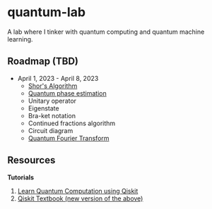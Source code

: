 # quantum-lab
A lab where I tinker with quantum computing and quantum machine learning.

## Roadmap (TBD)

- April 1, 2023 - April 8, 2023
    - [Shor's Algorithm](https://qiskit.org/textbook/ch-algorithms/shor.html)
    - [Quantum phase estimation](https://qiskit.org/textbook/ch-algorithms/quantum-phase-estimation.html)
    - Unitary operator
    - Eigenstate
    - Bra-ket notation
    - Continued fractions algorithm
    - Circuit diagram
    - [Quantum Fourier Transform](https://qiskit.org/textbook/ch-algorithms/quantum-fourier-transform.html)

## Resources

**Tutorials**

1. [Learn Quantum Computation using Qiskit](https://qiskit.org/textbook/preface.html)
2. [Qiskit Textbook (new version of the above)](https://qiskit.org/learn/)